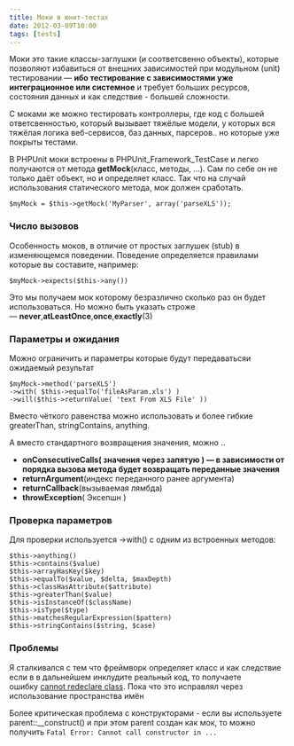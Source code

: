 ```yaml
---
title: Моки в юнит-тестах
date: 2012-03-09T10:00
tags: [tests]
---
```


Моки это такие классы-заглушки (и соответсвенно объекты), которые позволяют избавиться от внешних зависимостей при модульном (unit) тестировании — **ибо тестирование с зависимостями уже интеграционное или системное** и требует больших ресурсов, состояния данных и как следствие - большей сложности.

С моками же можно тестировать контроллеры, где код с большей ответсвенностью, который вызывает тяжёлые модели, у которых вся тяжёлая логика веб-сервисов, баз данных, парсеров.. но которые уже покрыты тестами.

В PHPUnit моки встроены в PHPUnit_Framework_TestCase и легко получаются от метода **getMock**(класс, методы, ...). Сам по себе он не только даёт объект, но и определяет класс. Так что на случай использования статического метода, мок должен сработать.

```
$myMock = $this->getMock('MyParser', array('parseXLS'));
```

<!-- truncate -->

### Число вызовов

Особенность моков, в отличие от простых заглушек (stub) в изменяющемся поведении. Поведение определяется правилами которые вы составите, например:

```
$myMock->expects($this->any())
```

Это мы получаем мок которому безразлично сколько раз он будет использоваться. Но можно быть указать строже — **never**,**atLeastOnce**,**once**,**exactly**(3)

### Параметры и ожидания

Можно ограничить и параметры которые будут передаватьсяи ожидаемый результат

```
$myMock->method('parseXLS')
->with( $this->equalTo('fileAsParam.xls') )
->will($this->returnValue( 'text From XLS File' ))
```

Вместо чёткого равенства можно использовать и более гибкие greaterThan, stringContains, anything.

А вместо стандартного возвращения значения, можно ..

- **********onConsecutiveCalls********( значения через запятую ) — в зависимости от порядка вызова метода будет возвращать переданные значения**
- ********returnArgument********(индекс переданного ранее аргумента)
- ********returnCallback********(вызываемая лямбда)
- ********throwException********( Эксепшн )

### Проверка параметров

Для проверки используется ->with() с одним из встроенных методов:

```
$this->anything()
$this->contains($value)
$this->arrayHasKey($key)
$this->equalTo($value, $delta, $maxDepth)
$this->classHasAttribute($attribute)
$this->greaterThan($value)
$this->isInstanceOf($className)
$this->isType($type)
$this->matchesRegularExpression($pattern)
$this->stringContains($string, $case)
```

### Проблемы

Я сталкивался с тем что фреймворк определяет класс и как следствие если в в дальнейшем инклудите реальный код, то получаете ошибку [cannot redeclare class](http://stackoverflow.com/questions/7742390/phpunit-test-suite-cannot-redeclare-class-mocking-concrete-classes/9637162). Пока что это исправлял через использование пространства имён

Более критическая проблема с конструкторами - если вы используете parent::__construct() и при этом parent создан как мок, то можно получить `Fatal Error: Cannot call constructor in ...`